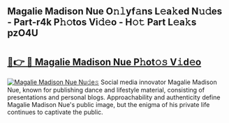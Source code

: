 ## Magalie Madison Nue O𝚗𝚕yf𝚊ns L𝚎a𝚔ed N𝚞𝚍es - Part-r4k P𝚑𝚘tos Vi𝚍𝚎o - H𝚘𝚝 Part L𝚎a𝚔s pzO4U

# <h2><a href="http://kfciil.oniu.top/?m=Magalie+Madison+Nue">🔗👉 🔴 Magalie Madison Nue P𝚑ot𝚘𝚜 V𝚒d𝚎o</a></h2>

[![Magalie Madison Nue Nu𝚍e𝚜](https://i.imgur.com/0qMVB7G.gif)](http://kfciil.oniu.top/?m=Magalie+Madison+Nue)
Social media innovator Magalie Madison Nue, known for publishing dance and lifestyle material, consisting of presentations and personal blogs. Approachability and authenticity define Magalie Madison Nue's public image, but the enigma of his private life continues to captivate the public.  

